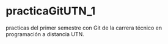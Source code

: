 # practicaGitUTN_1
practicas del primer semestre con  Git de la carrera técnico en programación a distancia UTN.
